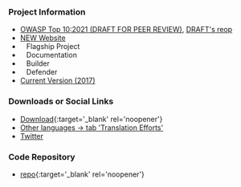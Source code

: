 ### Project Information
* [OWASP Top 10:2021 (DRAFT FOR PEER REVIEW)](https://owasp.org/Top10), [DRAFT's reop](https://github.com/OWASP/Top10/tree/master/2021)
* [NEW Website](https://www.owasptopten.org/)
* <i class="fas fa-flag" style="font-size: 1.2em; color:#2ADA08;"></i><span style="font-size:1.0em;padding-left:12px;">Flagship Project</span>
* <i class="fas fa-book" style="font-size: 1.2em; color:#233e81;"></i><span style="font-size:1.0em;padding-left:12px;">Documentation</span>
* <i class="fas fa-toolbox" style="font-size: 1.2em; color:#233e81;"></i><span style="font-size:1.0em;padding-left:12px;">Builder</span> 
* <i class="fas fa-shield-alt" style="font-size: 1.2em; color:#233e81;"></i><span style="font-size:1.0em;padding-left:12px;">Defender</span>
* [Current Version (2017)](2017)

### Downloads or Social Links
* [Download](/www-pdf-archive/OWASP_Top_10-2017_%28en%29.pdf.pdf){:target='_blank' rel='noopener'}
* [Other languages &rarr; tab 'Translation Efforts']({{site.baseurl}}/#div-translation_efforts)
* [Twitter](https://twitter.com/owasptop10)

### Code Repository
* [repo](https://github.com/OWASP/Top10){:target='_blank' rel='noopener'}
